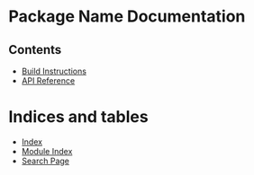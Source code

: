 Package Name Documentation
==========================

Contents
--------

* [Build Instructions](build_instructions)
* [API Reference](api_ref)

Indices and tables
==================

* [Index](genindex)
* [Module Index](modindex)
* [Search Page](search)
